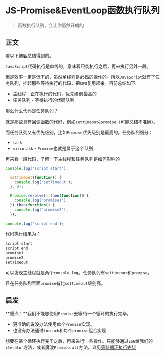 # JS-Promise&EventLoop函数执行队列
> 函数执行队列，会让你豁然开朗的

## 正文

看以下[博客](https://blog.csdn.net/wky_csdn/article/details/77477146)总结得到的。

`JavaScript`代码执行是单线的，意味着只能执行之后，再来执行另外一段。

但是效率一定是低下的，虽然单线程是必然的操作的。所以`JavaScript`就有了任务队列，挂起那些等待执行的代码，把`CPU`复用起来。目前总结如下:

* 主线程 - 正在执行的代码，优先级别最高的
* 任务队列 - 等待执行的代码队列

那么什么代码是任务队列？

就是那些具有回调函数的代码，例如`settimeout&promise`（可能总结不准确）。

而任务队列又有优先级别，比如`Promise`优先级别是最高的。任务队列细分：

* `task`
* `mircotask` - `Promise`也就是属于这个队列

再来看一段代码，了解一下主线程和任务队列是如何影响的

```JavaScript
console.log('script start');

  setTimeout(function() { 
    console.log('setTimeout');
  }, 0);

  Promise.resolve().then(function() {   
    console.log('promise1');
  }).then(function() { 
    console.log('promise2');
  });
  
console.log('script end');

```

代码执行结果为：

```JavaScript
script start
script end
promise1
promise2
setTimeout
```

可以发现主线程就是两个`console.log`。任务队列有`settimeout`和`promise`。

且在任务队列里面`promise`有比`settimeout`级别高。

## 启发

**重点：**我们不能够使用`Promise`去等待一个循环的执行完毕。

* 更准确的说没办法使用单个`Promise`实现。
* 也没有办法通过`foreach`和每个`promise`组合实现

想要在某个循环执行完毕之后，再来进行一些操作。只能够通过`ES6`给我们的`iterator`方法，或者魔改`Promise.all`方法。详见[等待循环执行完毕]()

